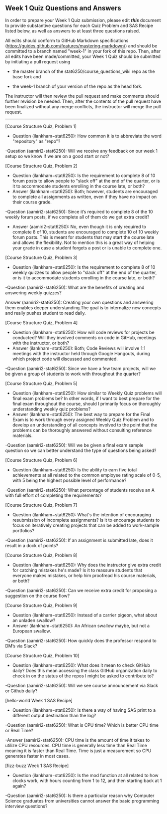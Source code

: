 ## Week 1 Quiz Questions and Answers

In order to prepare your Week 1 Quiz submission, please edit ***this*** document to provide substantive questions for each Quiz Problem and SAS Recipe listed below, as well as answers to at least three questions raised.

All edits should conform to GitHub Markdown specifications (https://guides.github.com/features/mastering-markdown/) and should be committed to a branch named "week-1" in your fork of this repo. Then, after all edits have been made/committed, your Week 1 Quiz should be submitted by initiating a pull request using

- the master branch of the stat6250/course_questions_wiki repo as the base fork and

- the week-1 branch of your version of the repo as the head fork.

The instructor will then review the pull request and make comments should further revision be needed. Then, after the contents of the pull request have been finalized without any merge conflicts, the instructor will merge the pull request.



********************************************************************************



[Course Structure Quiz, Problem 1]
- Question (ilankham−stat6250): How common it is to abbreviate the word "repository" as "repo"?

-Question (aamiri2-stat6250): Will we receive any feedback on our week 1 setup so we know if we are on a good start or not?


[Course Structure Quiz, Problem 2]
- Question (ilankham−stat6250): Is the requirement to complete 8 of 10 forum posts to allow people to "slack off" at the end of the quarter, or is it to accommodate students enrolling in the course late, or both?
- Answer (ilankham−stat6250): Both; however, students are encouraged to complete all assignments as written, even if they have no impact on their course grade.

-Question (aamiri2-stat6250): Since it’s required to complete 8 of the 10 weekly forum posts, if we complete all of them do we get extra credit?
- Answer (aamiri2-stat6250): No, even though it is only required to complete 8 of 10, students are encouraged to complete 10 of 10 weekly forum posts. This is meant for students that may start the course late and allows the flexibility. Not to mention this is a great way of helping your grade in case a student forgets a post or is unable to complete one.


[Course Structure Quiz, Problem 3]
- Question (ilankham−stat6250): Is the requirement to complete 8 of 10 weekly quizzes to allow people to "slack off" at the end of the quarter, or is it to accommodate students enrolling in the course late, or both?

-Question (aamiri2-stat6250): What are the benefits of creating and answering weekly quizzes?

Answer (aamiri2-stat6250): Creating your own questions and answering them enables deeper understanding.The goal is to internalize new concepts and really pushes student to read daily.


[Course Structure Quiz, Problem 4]
- Question (ilankham−stat6250): How will code reviews for projects be conducted? Will they involved comments on code in GitHub, meetings with the instructor, or both?
- Answer (ilankham−stat6250): Both; Code Reviews will involve 1:1 meetings with the instructor held through Google Hangouts, during which project code will discussed and commented.

-Question (aamiri2-stat6250): Since we have a few  team projects, will we be given a group of students to work with throughout the quarter?



[Course Structure Quiz, Problem 5]
- Question (ilankham−stat6250): How similar to Weekly Quiz problems will final exam problems be? In other words, if I want to best prepare for the final exam throughout the course, should I primarily focus on thoroughly understanding weekly quiz problems?
- Answer (ilankham−stat6250): The best way to prepare for the Final Exam is to work through every assigned Weekly Quiz Problem and to develop an understanding of all concepts involved to the point that the problems can be thoroughly answered without consulting reference materials.

-Question (aamiri2-stat6250): Will we be given a final exam sample question so we can better understand the type of questions being asked?



[Course Structure Quiz, Problem 6]
- Question (ilankham−stat6250): Is the ability to earn five total achievements at all related to the common employee rating scale of 0-5, with 5 being the highest possible level of performance?

-Question (aamiri2-stat6250): What percentage of students receive an A with full effort of completing the requirements?


[Course Structure Quiz, Problem 7]
- Question (ilankham−stat6250): What's the intention of encouraging resubmission of incomplete assignments? Is it to encourage students to focus on iteratively creating projects that can be added to work-sample portfolios?

-Question (aamiri2-stat6250):  If an assignment is submitted late, does it result in a dock of points?


[Course Structure Quiz, Problem 8]
- Question (ilankham−stat6250): Why does the instructor give extra credit for catching mistakes he's made? Is it to reassure students that everyone makes mistakes, or help him proofread his course materials, or both?

-Question (aamiri2-stat6250): Can we receive extra credit for proposing a suggestion on the course flow?



[Course Structure Quiz, Problem 9]
- Question (ilankham−stat6250): Instead of a carrier pigeon, what about an unladen swallow?
- Answer (ilankham−stat6250): An African swallow maybe, but not a European swallow.

-Question (aamiri2-stat6250): How quickly does the professor respond to DM’s via Slack?



[Course Structure Quiz, Problem 10]
- Question (ilankham−stat6250): What does it mean to check GitHub daily? Does this mean accessing the class GitHub organization daily to check in on the status of the repos I might be asked to contribute to?

-Question (aamiri2-stat6250): Will we see course announcement via Slack or Github daily?



[hello-world Week 1 SAS Recipe]
- Question (ilankham−stat6250): Is there a way of having SAS print to a different output destination than the log?

-Question (aamiri2-stat6250): What is CPU time? Which is better CPU time or Real Time?

-Answer (aamiri2-stat6250): CPU time is the amount of time it takes to utilize CPU resources. CPU time is generally less time than Real Time meaning it is faster than Real Time. Time is just a measurement so CPU generates faster in most cases.


[fizz-buzz Week 1 SAS Recipe]
- Question (ilankham−stat6250): Is the mod function at all related to how clocks work, with hours counting from 1 to 12, and then starting back at 1 again?

-Question (aamiri2-stat6250): Is there a particular reason why Computer Science graduates from universities cannot answer the basic programming interview questions? 





